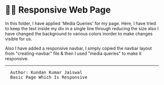 # 👨‍🏫 Responsive Web Page

In this folder, I have applied 'Media Queries' for my page. Here, I have tried to keep the text inside my div in a single line through reducing the size also I have changed the background to various colors inorder to make changes visible for us.

Also I have added a responsive navbar, I simply copied the navbar layout from "creating-navbar" file & then I used "media queries" to make it responsive. 




<hr>
<pre>
  Author: Kundan Kumar Jaiswal
  Basic Page Which Is Responsive
</pre>